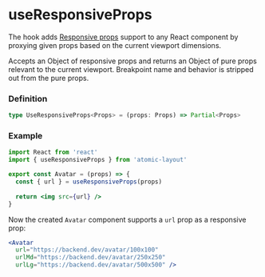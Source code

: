 # useResponsiveProps

The hook adds [Responsive props](../../fundamentals/responsive-props.md) support to any React component by proxying given props based on the current viewport dimensions.

Accepts an Object of responsive props and returns an Object of pure props relevant to the current viewport. Breakpoint name and behavior is stripped out from the pure props.

### Definition

```typescript
type UseResponsiveProps<Props> = (props: Props) => Partial<Props>
```

### Example

```jsx
import React from 'react'
import { useResponsiveProps } from 'atomic-layout'

export const Avatar = (props) => {
  const { url } = useResponsiveProps(props)
  
  return <img src={url} />
}
```

Now the created `Avatar` component supports a `url` prop as a responsive prop:

```jsx
<Avatar
  url="https://backend.dev/avatar/100x100"
  urlMd="https://backend.dev/avatar/250x250"
  urlLg="https://backend.dev/avatar/500x500" />
```

